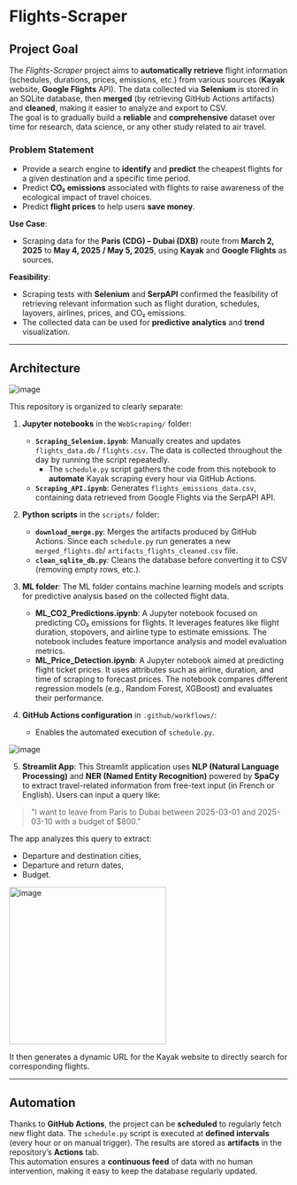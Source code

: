 # Flights-Scraper

## Project Goal
The *Flights-Scraper* project aims to **automatically retrieve** flight information (schedules, durations, prices, emissions, etc.) from various sources (**Kayak** website, **Google Flights** API). The data collected via **Selenium** is stored in an SQLite database, then **merged** (by retrieving GitHub Actions artifacts) and **cleaned**, making it easier to analyze and export to CSV.  
The goal is to gradually build a **reliable** and **comprehensive** dataset over time for research, data science, or any other study related to air travel.

### Problem Statement
- Provide a search engine to **identify** and **predict** the cheapest flights for a given destination and a specific time period.  
- Predict **CO₂ emissions** associated with flights to raise awareness of the ecological impact of travel choices.  
- Predict **flight prices** to help users **save money**.

**Use Case**:  
- Scraping data for the **Paris (CDG) – Dubai (DXB)** route from **March 2, 2025** to **May 4, 2025 / May 5, 2025**, using **Kayak** and **Google Flights** as sources.

**Feasibility**:  
- Scraping tests with **Selenium** and **SerpAPI** confirmed the feasibility of retrieving relevant information such as flight duration, schedules, layovers, airlines, prices, and CO₂ emissions.  
- The collected data can be used for **predictive analytics** and **trend** visualization.

---

## Architecture


![image](https://github.com/user-attachments/assets/9a563203-24a7-4e32-a55f-7abb27a51aa3)




This repository is organized to clearly separate:

1. **Jupyter notebooks** in the `WebScraping/` folder:  
   - **`Scraping_Selenium.ipynb`**: Manually creates and updates `flights_data.db` / `flights.csv`. The data is collected throughout the day by running the script repeatedly.  
     - The `schedule.py` script gathers the code from this notebook to **automate** Kayak scraping every hour via GitHub Actions.  
   - **`Scraping_API.ipynb`**: Generates `flights_emissions_data.csv`, containing data retrieved from Google Flights via the SerpAPI API.

2. **Python scripts** in the `scripts/` folder:  
   - **`download_merge.py`**: Merges the artifacts produced by GitHub Actions. Since each `schedule.py` run generates a new `merged_flights.db`/ `artifacts_flights_cleaned.csv` file.  
   - **`clean_sqlite_db.py`**: Cleans the database before converting it to CSV (removing empty rows, etc.).

3. **ML folder**: The ML folder contains machine learning models and scripts for predictive analysis based on the collected flight data.
   - **ML_CO2_Predictions.ipynb**: A Jupyter notebook focused on predicting CO₂ emissions for flights. It leverages features like flight duration, stopovers, and airline type to estimate emissions. The notebook includes feature importance analysis and model evaluation metrics.
   - **ML_Price_Detection.ipynb**: A Jupyter notebook aimed at predicting flight ticket prices. It uses attributes such as airline, duration, and time of scraping to forecast prices. The notebook compares different regression models (e.g., Random Forest, XGBoost) and evaluates their performance.

4. **GitHub Actions configuration** in `.github/workflows/`:  
   - Enables the automated execution of `schedule.py`.

![image](https://github.com/user-attachments/assets/2b6eef88-834f-4931-aa68-4de3f5913dfc)

5. **Streamlit App**: This Streamlit application uses **NLP (Natural Language Processing)** and **NER (Named Entity Recognition)** powered by **SpaCy** to extract travel-related information from free-text input (in French or English). Users can input a query like:
> "I want to leave from Paris to Dubai between 2025-03-01 and 2025-03-10 with a budget of $800."

The app analyzes this query to extract:
- Departure and destination cities,
- Departure and return dates,
- Budget.

<img width="284" alt="image" src="https://github.com/user-attachments/assets/7c2f54fb-dcb0-4518-bc87-f9a9bb3cceae" />

It then generates a dynamic URL for the Kayak website to directly search for corresponding flights.

---

## Automation
Thanks to **GitHub Actions**, the project can be **scheduled** to regularly fetch new flight data. The `schedule.py` script is executed at **defined intervals** (every hour or on manual trigger). The results are stored as **artifacts** in the repository’s **Actions** tab.  
This automation ensures a **continuous feed** of data with no human intervention, making it easy to keep the database regularly updated.
